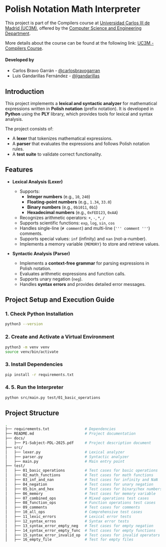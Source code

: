 # Polish Notation Math Interpreter
This project is part of the Compilers course at [Universidad Carlos III de Madrid (UC3M)](https://www.uc3m.es/home), offered by the [Computer Science and Engineering Department](https://www.uc3m.es/computer-science-engineering-department/home).

More details about the course can be found at the following link: [UC3M - Compilers Course](https://aplicaciones.uc3m.es/cpa/generaFicha?est=218&anio=2023&plan=489&asig=13890&idioma=2).

#### Developed by
- Carlos Bravo Garrán - [@carlosbravogarran](https://github.com/carlosbravogarran)
- Luis Gandarillas Fernández - [@lgandarillas](https://github.com/lgandarillas)

## Introduction

This project implements a **lexical and syntactic analyzer** for mathematical expressions written in **Polish notation** (prefix notation). It is developed in **Python** using the **PLY** library, which provides tools for lexical and syntax analysis.

The project consists of:
- A **lexer** that tokenizes mathematical expressions.
- A **parser** that evaluates the expressions and follows Polish notation rules.
- A **test suite** to validate correct functionality.

## Features

- **Lexical Analysis (Lexer)**
  - Supports:
    - **Integer numbers** (e.g., `10`, `240`)
    - **Floating-point numbers** (e.g., `1.34`, `33.0`)
    - **Binary numbers** (e.g., `0b1011`, `0b1`)
    - **Hexadecimal numbers** (e.g., `0xFED123`, `0xAA`)
  - Recognizes arithmetic operators: `+`, `-`, `*`, `/`
  - Supports scientific functions: `exp`, `log`, `sin`, `cos`
  - Handles single-line (`# comment`) and multi-line (`''' comment '''`) comments.
  - Supports special values: `inf` (infinity) and `nan` (not-a-number).
  - Implements a memory variable `{MEMORY}` to store and retrieve values.

- **Syntactic Analysis (Parser)**
  - Implements a **context-free grammar** for parsing expressions in Polish notation.
  - Evaluates arithmetic expressions and function calls.
  - Supports unary negation (`neg`).
  - Handles **syntax errors** and provides detailed error messages.

## Project Setup and Execution Guide
### 1. Check Python Installation
```bash
python3 --version
```
### 2. Create and Activate a Virtual Environment
```bash
python3 -m venv venv
source venv/bin/activate
```
### 3. Install Dependencies
```bash
pip install -r requirements.txt
```
### 4. 5. Run the Interpreter
```bash
python src/main.py test/01_basic_operations
```

## Project Structure
```bash
.
├── requirements.txt                # Dependencies
├── README.md                       # Project documentation
├── docs/
│   ├── P1-Subject-PDL-2025.pdf     # Project description document
├── src/
│   ├── lexer.py                    # Lexical analyzer
│   ├── parser.py                   # Syntactic analyzer
│   ├── main.py                     # Main entry point
├── test/
│   ├── 01_basic_operations         # Test cases for basic operations
│   ├── 02_math_functions           # Test cases for math functions
│   ├── 03_inf_and_nan              # Test cases for infinity and NaN
│   ├── 04_negation                 # Test cases for unary negation
│   ├── 05_bin_and_hex              # Test cases for binary/hex numbers
│   ├── 06_memory                   # Test cases for memory variable
│   ├── 07_combined_ops             # Mixed operations test cases
│   ├── 08_function_ops             # Function operations test cases
│   ├── 09_comments                 # Test cases for comments
│   ├── 10_all_ops                  # Comprehensive test cases
│   ├── 11_lexic_errors             # Lexical error tests
│   ├── 12_syntax_erros             # Syntax error tests
│   ├── 13_syntax_error_empty_neg   # Test cases for empty negation
│   ├── 14_syntax_error_empty_func  # Test cases for empty functions
│   ├── 15_syntax_error_invalid_op  # Test cases for invalid operators
│   ├── 16_empty_file               # Test for empty files
```